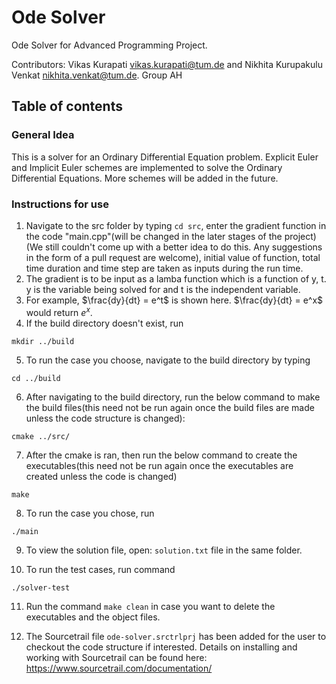 # Ode Solver

Ode Solver for Advanced Programming Project.

Contributors: Vikas Kurapati <vikas.kurapati@tum.de> and Nikhita Kurupakulu Venkat <nikhita.venkat@tum.de>. Group AH
 
 ## Table of contents

 ### General Idea
 This is a solver for an Ordinary Differential Equation problem. Explicit Euler and Implicit Euler schemes are implemented to solve the Ordinary Differential Equations. More schemes will be added in the future. 

 ### Instructions for use
 1. Navigate to the src folder by typing `cd src`, enter the gradient function in the code "main.cpp"(will be changed in the later stages of the project)(We still couldn't come up with a better idea to do this. Any suggestions in the form of a pull request are welcome), initial value of function, total time duration and time step are taken as inputs during the run time.
 2. The gradient is to be input as a lamba function which is a function of y, t. y is the variable being solved for and t is the independent variable.
 3. For example, $`\frac{dy}{dt} = e^t`$ is shown here. $`\frac{dy}{dt} = e^x`$ would return $`e^x`$.
 4. If the build directory doesn't exist, run
 ```
 mkdir ../build
 ```
 5. To run the case you choose, navigate to the build directory by typing
```
cd ../build
```
 6. After navigating to the build directory, run the below command to make the build files(this need not be run again once the build files are made unless the code structure is changed): 
```
cmake ../src/
```
 7. After the cmake is ran,  then run the below command to create the executables(this need not be run again once the executables are created unless the code is changed)
```
make
``` 
 8. To run the case you chose, run 
```
./main
```
 9. To view the solution file, open: `solution.txt` file in the same folder.

 10. To run the test cases, run command 
```
./solver-test
```

 11. Run the command `make clean` in case you want to delete the executables and the object files.

 12. The Sourcetrail file `ode-solver.srctrlprj` has been added for the user to checkout the code structure if interested. Details on installing and working with Sourcetrail can be found here: <https://www.sourcetrail.com/documentation/>
